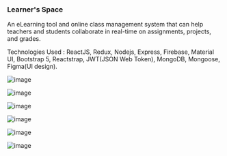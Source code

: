 ### Learner's Space
An eLearning tool and online class management system that can help teachers and students collaborate in real-time on assignments, projects, and grades.

Technologies Used : ReactJS, Redux, Nodejs, Express, Firebase, Material UI, Bootstrap 5, Reactstrap, JWT(JSON Web Token), MongoDB, Mongoose, Figma(UI design).

![image](https://user-images.githubusercontent.com/71331819/196036969-10e56c1b-4a07-47af-9d8c-d56df23a363c.png)

![image](https://user-images.githubusercontent.com/71331819/196036991-b2f2f660-729a-4555-9366-a894b27eeeba.png)

![image](https://user-images.githubusercontent.com/71331819/196037003-75a1452e-d3d4-4af8-8d36-02f36ed3664e.png)

![image](https://user-images.githubusercontent.com/71331819/196037018-259a8d47-7d17-4aae-afe6-bdf71d5c5dbe.png)

![image](https://user-images.githubusercontent.com/71331819/196037032-a3b34c90-5377-4f64-9056-52aab40ec55c.png)

![image](https://user-images.githubusercontent.com/71331819/196037038-348da268-4d41-48cc-8eab-b007d7216bb4.png)


